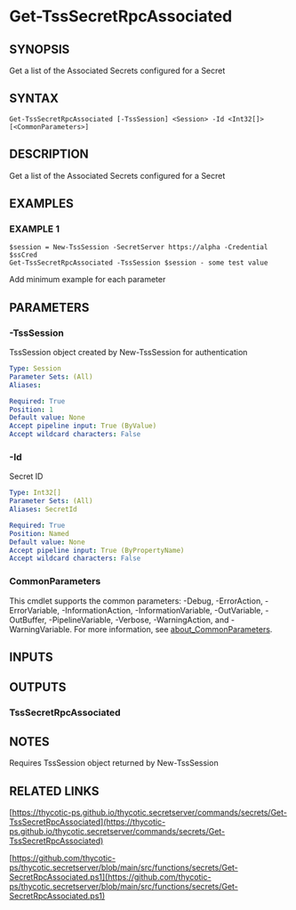 # Get-TssSecretRpcAssociated

## SYNOPSIS
Get a list of the Associated Secrets configured for a Secret

## SYNTAX

```
Get-TssSecretRpcAssociated [-TssSession] <Session> -Id <Int32[]> [<CommonParameters>]
```

## DESCRIPTION
Get a list of the Associated Secrets configured for a Secret

## EXAMPLES

### EXAMPLE 1
```
$session = New-TssSession -SecretServer https://alpha -Credential $ssCred
Get-TssSecretRpcAssociated -TssSession $session - some test value
```

Add minimum example for each parameter

## PARAMETERS

### -TssSession
TssSession object created by New-TssSession for authentication

```yaml
Type: Session
Parameter Sets: (All)
Aliases:

Required: True
Position: 1
Default value: None
Accept pipeline input: True (ByValue)
Accept wildcard characters: False
```

### -Id
Secret ID

```yaml
Type: Int32[]
Parameter Sets: (All)
Aliases: SecretId

Required: True
Position: Named
Default value: None
Accept pipeline input: True (ByPropertyName)
Accept wildcard characters: False
```

### CommonParameters
This cmdlet supports the common parameters: -Debug, -ErrorAction, -ErrorVariable, -InformationAction, -InformationVariable, -OutVariable, -OutBuffer, -PipelineVariable, -Verbose, -WarningAction, and -WarningVariable. For more information, see [about_CommonParameters](http://go.microsoft.com/fwlink/?LinkID=113216).

## INPUTS

## OUTPUTS

### TssSecretRpcAssociated
## NOTES
Requires TssSession object returned by New-TssSession

## RELATED LINKS

[https://thycotic-ps.github.io/thycotic.secretserver/commands/secrets/Get-TssSecretRpcAssociated](https://thycotic-ps.github.io/thycotic.secretserver/commands/secrets/Get-TssSecretRpcAssociated)

[https://github.com/thycotic-ps/thycotic.secretserver/blob/main/src/functions/secrets/Get-SecretRpcAssociated.ps1](https://github.com/thycotic-ps/thycotic.secretserver/blob/main/src/functions/secrets/Get-SecretRpcAssociated.ps1)

